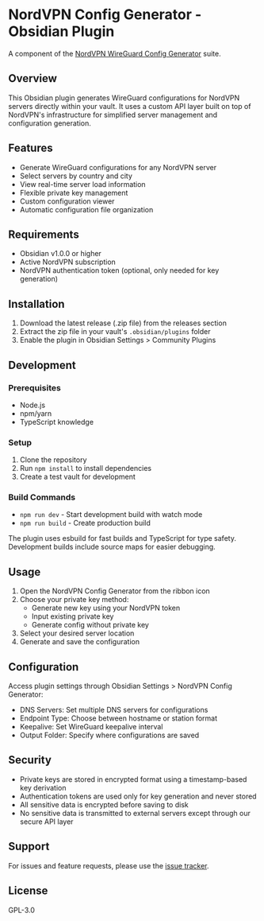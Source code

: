 # NordVPN Config Generator - Obsidian Plugin

A component of the [NordVPN WireGuard Config Generator](https://github.com/mustafachyi/NordVPN-WireGuard-Config-Generator) suite.

## Overview

This Obsidian plugin generates WireGuard configurations for NordVPN servers directly within your vault. It uses a custom API layer built on top of NordVPN's infrastructure for simplified server management and configuration generation.

## Features

- Generate WireGuard configurations for any NordVPN server
- Select servers by country and city
- View real-time server load information
- Flexible private key management
- Custom configuration viewer
- Automatic configuration file organization

## Requirements

- Obsidian v1.0.0 or higher
- Active NordVPN subscription
- NordVPN authentication token (optional, only needed for key generation)

## Installation

1. Download the latest release (.zip file) from the releases section
2. Extract the zip file in your vault's `.obsidian/plugins` folder
3. Enable the plugin in Obsidian Settings > Community Plugins

## Development

### Prerequisites
- Node.js
- npm/yarn
- TypeScript knowledge

### Setup
1. Clone the repository
2. Run `npm install` to install dependencies
3. Create a test vault for development

### Build Commands
- `npm run dev` - Start development build with watch mode
- `npm run build` - Create production build

The plugin uses esbuild for fast builds and TypeScript for type safety. Development builds include source maps for easier debugging.

## Usage

1. Open the NordVPN Config Generator from the ribbon icon
2. Choose your private key method:
   - Generate new key using your NordVPN token
   - Input existing private key
   - Generate config without private key
3. Select your desired server location
4. Generate and save the configuration

## Configuration

Access plugin settings through Obsidian Settings > NordVPN Config Generator:

- DNS Servers: Set multiple DNS servers for configurations
- Endpoint Type: Choose between hostname or station format
- Keepalive: Set WireGuard keepalive interval
- Output Folder: Specify where configurations are saved

## Security

- Private keys are stored in encrypted format using a timestamp-based key derivation
- Authentication tokens are used only for key generation and never stored
- All sensitive data is encrypted before saving to disk
- No sensitive data is transmitted to external servers except through our secure API layer

## Support

For issues and feature requests, please use the [issue tracker](https://github.com/mustafachyi/NordVPN-WireGuard-Config-Generator).

## License

GPL-3.0
